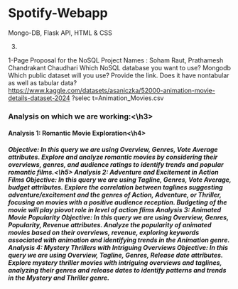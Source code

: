 # Spotify-Webapp

Mongo-DB, Flask API, HTML & CSS


3. 
   
1-Page Proposal for the NoSQL Project
Names : Soham Raut, Prathamesh Chandrakant Chaudhari Which NoSQL database you want to use?
Mongodb
Which public dataset will you use? Provide the link. Does it have nontabular as well as tabular data?
https://www.kaggle.com/datasets/asaniczka/52000-animation-movie-details-dataset-2024 ?selec t=Animation_Movies.csv


<h3>Analysis on which we are working:<\h3>

<h4>Analysis 1: Romantic Movie Exploration<\h4>
<h5>Objective:
In this query we are using Overview, Genres, Vote Average attributes. Explore and analyze romantic movies by considering their overviews, genres, and audience ratings to identify trends and popular romantic films.<\h5>
Analysis 2: Adventure and Excitement in Action Films
Objective:
In this query we are using Tagline, Genres, Vote Average, budget attributes. Explore the correlation between taglines suggesting adventure/excitement and the genres of Action, Adventure, or Thriller, focusing on movies with a positive audience reception. Budgeting of the movie will play piovot role in level of action flims
Analysis 3: Animated Movie Popularity
Objective:
In this query we are using Overview, Genres, Popularity, Revenue attributes. Analyze the popularity of animated movies based on their overviews, revenue, exploring keywords associated with animation and identifying trends in the Animation genre.
Analysis 4: Mystery Thrillers with Intriguing Overviews
Objective:
In this query we are using Overview, Tagline, Genres, Release date attributes. Explore mystery thriller movies with intriguing overviews and taglines, analyzing their genres and release dates to identify patterns and trends in the Mystery and Thriller genre.
